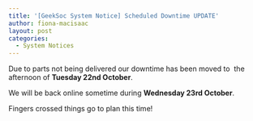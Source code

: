 ```yaml
---
title: '[GeekSoc System Notice] Scheduled Downtime UPDATE'
author: fiona-macisaac
layout: post
categories:
  - System Notices
---
```

Due to parts not being delivered our downtime has been moved to  the afternoon of **Tuesday 22nd October**.

We will be back online sometime during **Wednesday 23rd October**.

Fingers crossed things go to plan this time!